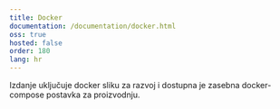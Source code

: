 ```yaml
---
title: Docker
documentation: /documentation/docker.html
oss: true
hosted: false
order: 180
lang: hr
---
```


Izdanje uključuje docker sliku za razvoj i dostupna je zasebna docker-compose postavka za proizvodnju.
